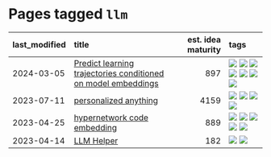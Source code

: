 # Pages tagged `llm`

|last_modified|title|est. idea maturity|tags
|:---|:---|---:|:---|
|2024-03-05|[Predict learning trajectories conditioned on model embeddings](../learning_traj_cond_pred.md)|897|[![](https://img.shields.io/badge/tag-code_gen-36f98)](../tags/code_gen.md) [![](https://img.shields.io/badge/tag-contrastive_learning-3a9a4f)](../tags/contrastive_learning.md) [![](https://img.shields.io/badge/tag-experimental-fe4dc)](../tags/experimental.md) [![](https://img.shields.io/badge/tag-llm-98b52b)](../tags/llm.md) [![](https://img.shields.io/badge/tag-open_ai-d9f12f)](../tags/open_ai.md) [![](https://img.shields.io/badge/tag-open_source-fe76cf)](../tags/open_source.md) [![](https://img.shields.io/badge/tag-public_good-683f3)](../tags/public_good.md)|
|2023-07-11|[personalized anything](../personalized_anything.md)|4159|[![](https://img.shields.io/badge/tag-gdpr_data_export-d548d8)](../tags/gdpr_data_export.md) [![](https://img.shields.io/badge/tag-llm-98b52b)](../tags/llm.md) [![](https://img.shields.io/badge/tag-personalization-7fe3bd)](../tags/personalization.md) [![](https://img.shields.io/badge/tag-productivity-1dc0d1)](../tags/productivity.md)|
|2023-04-25|[hypernetwork code embedding](../hypernetwork_embedding_for_code.md)|889|[![](https://img.shields.io/badge/tag-embeddings-ca4f5a)](../tags/embeddings.md) [![](https://img.shields.io/badge/tag-llm-98b52b)](../tags/llm.md) [![](https://img.shields.io/badge/tag-machinelearning-274569)](../tags/machinelearning.md) [![](https://img.shields.io/badge/tag-models-1661bc)](../tags/models.md) [![](https://img.shields.io/badge/tag-nlp-759071)](../tags/nlp.md)|
|2023-04-14|[LLM Helper](../llm-helper.md)|182|[![](https://img.shields.io/badge/tag-llm-98b52b)](../tags/llm.md) [![](https://img.shields.io/badge/tag-tooling-a68128)](../tags/tooling.md)|